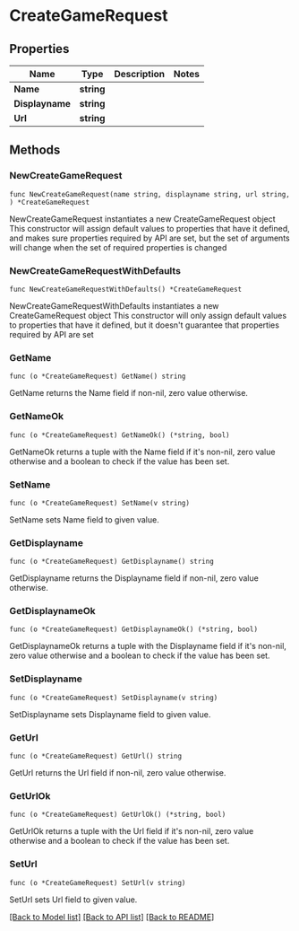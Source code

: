 # CreateGameRequest

## Properties

Name | Type | Description | Notes
------------ | ------------- | ------------- | -------------
**Name** | **string** |  | 
**Displayname** | **string** |  | 
**Url** | **string** |  | 

## Methods

### NewCreateGameRequest

`func NewCreateGameRequest(name string, displayname string, url string, ) *CreateGameRequest`

NewCreateGameRequest instantiates a new CreateGameRequest object
This constructor will assign default values to properties that have it defined,
and makes sure properties required by API are set, but the set of arguments
will change when the set of required properties is changed

### NewCreateGameRequestWithDefaults

`func NewCreateGameRequestWithDefaults() *CreateGameRequest`

NewCreateGameRequestWithDefaults instantiates a new CreateGameRequest object
This constructor will only assign default values to properties that have it defined,
but it doesn't guarantee that properties required by API are set

### GetName

`func (o *CreateGameRequest) GetName() string`

GetName returns the Name field if non-nil, zero value otherwise.

### GetNameOk

`func (o *CreateGameRequest) GetNameOk() (*string, bool)`

GetNameOk returns a tuple with the Name field if it's non-nil, zero value otherwise
and a boolean to check if the value has been set.

### SetName

`func (o *CreateGameRequest) SetName(v string)`

SetName sets Name field to given value.


### GetDisplayname

`func (o *CreateGameRequest) GetDisplayname() string`

GetDisplayname returns the Displayname field if non-nil, zero value otherwise.

### GetDisplaynameOk

`func (o *CreateGameRequest) GetDisplaynameOk() (*string, bool)`

GetDisplaynameOk returns a tuple with the Displayname field if it's non-nil, zero value otherwise
and a boolean to check if the value has been set.

### SetDisplayname

`func (o *CreateGameRequest) SetDisplayname(v string)`

SetDisplayname sets Displayname field to given value.


### GetUrl

`func (o *CreateGameRequest) GetUrl() string`

GetUrl returns the Url field if non-nil, zero value otherwise.

### GetUrlOk

`func (o *CreateGameRequest) GetUrlOk() (*string, bool)`

GetUrlOk returns a tuple with the Url field if it's non-nil, zero value otherwise
and a boolean to check if the value has been set.

### SetUrl

`func (o *CreateGameRequest) SetUrl(v string)`

SetUrl sets Url field to given value.



[[Back to Model list]](../README.md#documentation-for-models) [[Back to API list]](../README.md#documentation-for-api-endpoints) [[Back to README]](../README.md)


